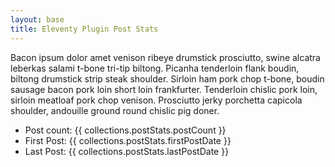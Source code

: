 ```yaml
---
layout: base
title: Eleventy Plugin Post Stats
---
```


Bacon ipsum dolor amet venison ribeye drumstick prosciutto, swine alcatra leberkas salami t-bone tri-tip biltong. Picanha tenderloin flank boudin, biltong drumstick strip steak shoulder. Sirloin ham pork chop t-bone, boudin sausage bacon pork loin short loin frankfurter. Tenderloin chislic pork loin, sirloin meatloaf pork chop venison. Prosciutto jerky porchetta capicola shoulder, andouille ground round chislic pig doner.

* Post count: {{ collections.postStats.postCount }}
* First Post: {{ collections.postStats.firstPostDate }}
* Last Post: {{ collections.postStats.lastPostDate  }} 
